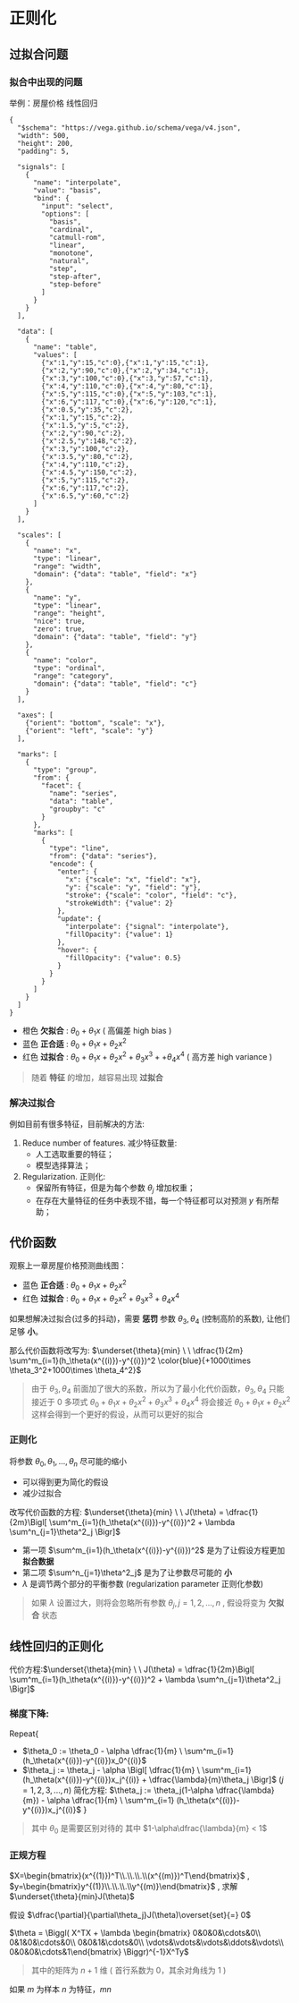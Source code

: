 # 正则化
## 过拟合问题
### 拟合中出现的问题
举例：房屋价格 线性回归
``` vega
{
  "$schema": "https://vega.github.io/schema/vega/v4.json",
  "width": 500,
  "height": 200,
  "padding": 5,

  "signals": [
    {
      "name": "interpolate",
      "value": "basis",
      "bind": {
        "input": "select",
        "options": [
          "basis",
          "cardinal",
          "catmull-rom",
          "linear",
          "monotone",
          "natural",
          "step",
          "step-after",
          "step-before"
        ]
      }
    }
  ],

  "data": [
    {
      "name": "table",
      "values": [
        {"x":1,"y":15,"c":0},{"x":1,"y":15,"c":1},
        {"x":2,"y":90,"c":0},{"x":2,"y":34,"c":1},
        {"x":3,"y":100,"c":0},{"x":3,"y":57,"c":1},
        {"x":4,"y":110,"c":0},{"x":4,"y":80,"c":1},
        {"x":5,"y":115,"c":0},{"x":5,"y":103,"c":1},
        {"x":6,"y":117,"c":0},{"x":6,"y":120,"c":1},
        {"x":0.5,"y":35,"c":2},
        {"x":1,"y":15,"c":2},
        {"x":1.5,"y":5,"c":2},
        {"x":2,"y":90,"c":2},
        {"x":2.5,"y":148,"c":2},
        {"x":3,"y":100,"c":2},
        {"x":3.5,"y":80,"c":2},
        {"x":4,"y":110,"c":2},
        {"x":4.5,"y":150,"c":2},
        {"x":5,"y":115,"c":2},
        {"x":6,"y":117,"c":2},
        {"x":6.5,"y":60,"c":2}
      ]
    }
  ],

  "scales": [
    {
      "name": "x",
      "type": "linear",
      "range": "width",
      "domain": {"data": "table", "field": "x"}
    },
    {
      "name": "y",
      "type": "linear",
      "range": "height",
      "nice": true,
      "zero": true,
      "domain": {"data": "table", "field": "y"}
    },
    {
      "name": "color",
      "type": "ordinal",
      "range": "category",
      "domain": {"data": "table", "field": "c"}
    }
  ],

  "axes": [
    {"orient": "bottom", "scale": "x"},
    {"orient": "left", "scale": "y"}
  ],

  "marks": [
    {
      "type": "group",
      "from": {
        "facet": {
          "name": "series",
          "data": "table",
          "groupby": "c"
        }
      },
      "marks": [
        {
          "type": "line",
          "from": {"data": "series"},
          "encode": {
            "enter": {
              "x": {"scale": "x", "field": "x"},
              "y": {"scale": "y", "field": "y"},
              "stroke": {"scale": "color", "field": "c"},
              "strokeWidth": {"value": 2}
            },
            "update": {
              "interpolate": {"signal": "interpolate"},
              "fillOpacity": {"value": 1}
            },
            "hover": {
              "fillOpacity": {"value": 0.5}
            }
          }
        }
      ]
    }
  ]
}
```
* 橙色 **欠拟合**  : $\theta_0 + \theta_1x$  ( 高偏差 high bias )
* 蓝色 **正合适**  : $\theta_0 + \theta_1x+\theta_2x^2$
* 红色 **过拟合**  : $\theta_0 + \theta_1x+\theta_2x^2+\theta_3x^3++\theta_4x^4$  ( 高方差 high variance )

> 随着 **特征** 的增加，越容易出现 **过拟合** 

### 解决过拟合
例如目前有很多特征，目前解决的方法:
1. Reduce number of features. 减少特征数量:
   * 人工选取重要的特征；
   * 模型选择算法；
2. Regularization. 正则化:
   * 保留所有特征，但是为每个参数 $\theta_j$ 增加权重；
   * 在存在大量特征的任务中表现不错，每一个特征都可以对预测 $y$ 有所帮助；

## 代价函数

观察上一章房屋价格预测曲线图：
* 蓝色 **正合适**  : $\theta_0 + \theta_1x+\theta_2x^2$
* 红色 **过拟合**  : $\theta_0 + \theta_1x+\theta_2x^2+\theta_3x^3+\theta_4x^4$ 

如果想解决过拟合(过多的抖动)，需要 **惩罚** 参数 $\theta_3,\theta_4$ (控制高阶的系数), 让他们足够 **小**。 

那么代价函数将改写为: $\underset{\theta}{min} \ \ \dfrac{1}{2m} \sum^m_{i=1}(h_\theta(x^{(i)})-y^{(i)})^2 \color{blue}{+1000\times \theta_3^2+1000\times \theta_4^2}$
> 由于 $\theta_3,\theta_4$ 前面加了很大的系数，所以为了最小化代价函数，$\theta_3,\theta_4$ 只能接近于 $0$
> 多项式  $\theta_0 + \theta_1x+\theta_2x^2+\theta_3x^3+\theta_4x^4$  将会接近  $\theta_0 + \theta_1x+\theta_2x^2$
> 这样会得到一个更好的假设，从而可以更好的拟合

### 正则化
将参数 $\theta_0,\theta_1,...,\theta_n$ 尽可能的缩小
* 可以得到更为简化的假设
* 减少过拟合 

改写代价函数的方程:  $\underset{\theta}{min} \ \ J(\theta) = \dfrac{1}{2m}\Bigl[ \sum^m_{i=1}(h_\theta(x^{(i)})-y^{(i)})^2 + \lambda \sum^n_{j=1}\theta^2_j \Bigr]$
* 第一项 $\sum^m_{i=1}(h_\theta(x^{(i)})-y^{(i)})^2$ 是为了让假设方程更加 **拟合数据**
* 第二项 $\sum^n_{j=1}\theta^2_j$ 是为了让参数尽可能的 **小**
* $\lambda$ 是调节两个部分的平衡参数 (regularization parameter 正则化参数)

> 如果 $\lambda$ 设置过大，则将会忽略所有参数 $\theta_j,j=1,2,...,n$ , 假设将变为 **欠拟合** 状态

## 线性回归的正则化
代价方程:$\underset{\theta}{min} \ \ J(\theta) = \dfrac{1}{2m}\Bigl[ \sum^m_{i=1}(h_\theta(x^{(i)})-y^{(i)})^2 + \lambda \sum^n_{j=1}\theta^2_j \Bigr]$

### 梯度下降:
Repeat{
* $\theta_0 := \theta_0 - \alpha \dfrac{1}{m} \ \sum^m_{i=1} (h_\theta(x^{(i)})-y^{(i)})x_0^{(i)}$
* $\theta_j := \theta_j - \alpha \Bigl[ \dfrac{1}{m} \ \sum^m_{i=1} (h_\theta(x^{(i)})-y^{(i)})x_j^{(i)} + \dfrac{\lambda}{m}\theta_j \Bigr]$   ($j=1,2,3,...,n$)
  简化方程: $\theta_j := \theta_j(1-\alpha \dfrac{\lambda}{m}) - \alpha \dfrac{1}{m} \ \sum^m_{i=1} (h_\theta(x^{(i)})-y^{(i)})x_j^{(i)}$
}
> 其中 $\theta_0$ 是需要区别对待的
> 其中 $1-\alpha\dfrac{\lambda}{m} < 1$

### 正规方程
$X=\begin{bmatrix}(x^{(1)})^T\\.\\.\\.\\(x^{(m)})^T\end{bmatrix}$ , $y=\begin{bmatrix}y^{(1)}\\.\\.\\.\\y^{(m)}\end{bmatrix}$ , 求解 $\underset{\theta}{min}J(\theta)$ 

假设 $\dfrac{\partial}{\partial\theta_j}J(\theta)\overset{set}{=} 0$

$\theta = \Biggl( X^TX + \lambda \begin{bmatrix}
  0&0&0&\cdots&0\\
  0&1&0&\cdots&0\\
  0&0&1&\cdots&0\\
  \vdots&\vdots&\vdots&\ddots&\vdots\\
  0&0&0&\cdots&1\end{bmatrix} \Biggr)^{-1}X^Ty$

> 其中的矩阵为 $n+1$ 维 ( 首行系数为 $0$，其余对角线为 $1$ )

如果 $m$ 为样本 $n$ 为特征，$m n$


